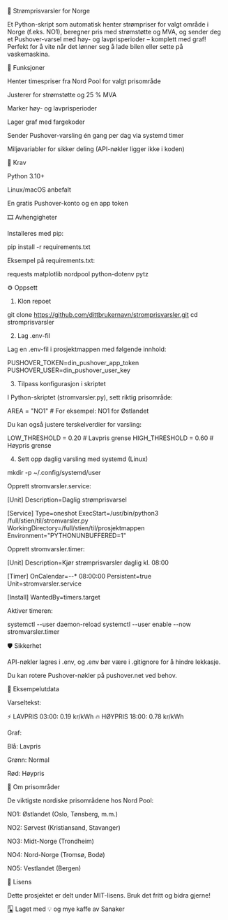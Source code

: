 🔌 Strømprisvarsler for Norge

Et Python-skript som automatisk henter strømpriser for valgt område i Norge (f.eks. NO1), beregner pris med strømstøtte og MVA, og sender deg et Pushover-varsel med høy- og lavprisperioder – komplett med graf! Perfekt for å vite når det lønner seg å lade bilen eller sette på vaskemaskina.



🚀 Funksjoner

Henter timespriser fra Nord Pool for valgt prisområde

Justerer for strømstøtte og 25 % MVA

Marker høy- og lavprisperioder

Lager graf med fargekoder

Sender Pushover-varsling én gang per dag via systemd timer

Miljøvariabler for sikker deling (API-nøkler ligger ikke i koden)

🧰 Krav

Python 3.10+

Linux/macOS anbefalt

En gratis Pushover-konto og en app token

🎞️ Avhengigheter

Installeres med pip:

pip install -r requirements.txt

Eksempel på requirements.txt:

requests
matplotlib
nordpool
python-dotenv
pytz

⚙️ Oppsett

1. Klon repoet

git clone https://github.com/dittbrukernavn/stromprisvarsler.git
cd stromprisvarsler

2. Lag .env-fil

Lag en .env-fil i prosjektmappen med følgende innhold:

PUSHOVER_TOKEN=din_pushover_app_token
PUSHOVER_USER=din_pushover_user_key

3. Tilpass konfigurasjon i skriptet

I Python-skriptet (stromvarsler.py), sett riktig prisområde:

AREA = "NO1"  # For eksempel: NO1 for Østlandet

Du kan også justere terskelverdier for varsling:

LOW_THRESHOLD = 0.20  # Lavpris grense
HIGH_THRESHOLD = 0.60  # Høypris grense

4. Sett opp daglig varsling med systemd (Linux)

mkdir -p ~/.config/systemd/user

Opprett stromvarsler.service:

[Unit]
Description=Daglig strømprisvarsel

[Service]
Type=oneshot
ExecStart=/usr/bin/python3 /full/stien/til/stromvarsler.py
WorkingDirectory=/full/stien/til/prosjektmappen
Environment="PYTHONUNBUFFERED=1"

Opprett stromvarsler.timer:

[Unit]
Description=Kjør strømprisvarsler daglig kl. 08:00

[Timer]
OnCalendar=*-*-* 08:00:00
Persistent=true
Unit=stromvarsler.service

[Install]
WantedBy=timers.target

Aktiver timeren:

systemctl --user daemon-reload
systemctl --user enable --now stromvarsler.timer

🛡️ Sikkerhet

API-nøkler lagres i .env, og .env bør være i .gitignore for å hindre lekkasje.

Du kan rotere Pushover-nøkler på pushover.net ved behov.

🧪 Eksempelutdata

Varseltekst:

⚡ LAVPRIS 03:00: 0.19 kr/kWh
🔥 HØYPRIS 18:00: 0.78 kr/kWh

Graf:

Blå: Lavpris

Grønn: Normal

Rød: Høypris

📍 Om prisområder

De viktigste nordiske prisområdene hos Nord Pool:

NO1: Østlandet (Oslo, Tønsberg, m.m.)

NO2: Sørvest (Kristiansand, Stavanger)

NO3: Midt-Norge (Trondheim)

NO4: Nord-Norge (Tromsø, Bodø)

NO5: Vestlandet (Bergen)

📄 Lisens

Dette prosjektet er delt under MIT-lisens. Bruk det fritt og bidra gjerne!

🂨 Laget med 💡 og mye kaffe av Sanaker
